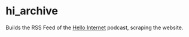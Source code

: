 # hi_archive
Builds the RSS Feed of the [Hello Internet](http://hellointernet.fm/) podcast, scraping the website.
